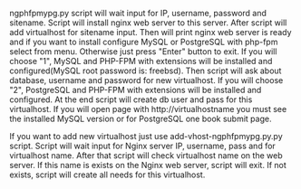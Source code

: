ngphfpmypg.py script will wait input for IP, username, password and sitename. Script will install nginx web server to this server. After script will add virtualhost for sitename input. Then will print nginx web server is ready and if you want to install configure MySQL or PostgreSQL with php-fpm select from menu. Otherwise just press "Enter" button to exit. If you will choose "1", MySQL and PHP-FPM with extensions will be installed and configured(MySQL root password is: freebsd). Then script will ask about database, username and password for new virtualhost. If you will choose "2", PostgreSQL and PHP-FPM with extensions will be installed and configured. At the end script will create db user and pass for this virtualhost. If you will open page with http://virtualhostname you must see the installed MySQL version or for PostgreSQL one book submit page.

If you want to add new virtualhost just use add-vhost-ngphfpmypg.py.py script. Script will wait input for Nginx server IP, username, pass and for virtualhost name. After that script will check virtualhost name on the web server. If this name is exists on the Nginx web server, script will exit. If not exists, script will create all needs for this virtualhost.
